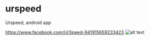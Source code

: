 # urspeed
Urspeed, android app

https://www.facebook.com/UrSpeed-941915659233423
![alt text](https://scontent-ams4-1.xx.fbcdn.net/v/t31.0-8/19467703_1392861964138788_4431545736401234996_o.jpg?_nc_cat=105&_nc_oc=AQkEhfaezAKD2U8uCtmU3yVR1YJI3PTn50P-RMHCckmAMUaNkQwY5-cm1hFcu88Fnkw&_nc_ht=scontent-ams4-1.xx&oh=6638cf52377f76f6d0a3ef799a046e39&oe=5E2FCC2E)